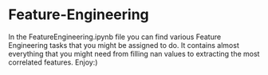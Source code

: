 # Feature-Engineering

In the FeatureEngineering.ipynb file you can find various Feature Engineering tasks that you might be assigned to do.
It contains almost everything that you might need from filling nan values to extracting the most correlated features.
Enjoy:)
